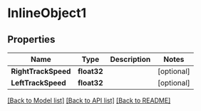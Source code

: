 # InlineObject1

## Properties

Name | Type | Description | Notes
------------ | ------------- | ------------- | -------------
**RightTrackSpeed** | **float32** |  | [optional] 
**LeftTrackSpeed** | **float32** |  | [optional] 

[[Back to Model list]](../README.md#documentation-for-models) [[Back to API list]](../README.md#documentation-for-api-endpoints) [[Back to README]](../README.md)


